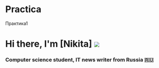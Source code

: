 # Practica
Практика1
# Hi there, I'm [Nikita] ![]([https://www.bing.com/images/search?view=detailV2&ccid=1lT5q8gW&id=659F95BB6F684401BA95C01532B9C99543EB8867&thid=OIP.1lT5q8gWutYh2WfYnYY_ygHaLS&mediaurl=https%3a%2f%2fth.bing.com%2fth%2fid%2fR.d654f9abc816bad621d967d89d863fca%3frik%3dZ4jrQ5XJuTIVwA%26riu%3dhttp%253a%252f%252fbestgif.su%252f_ph%252f12%252f2%252f954071485.gif%26ehk%3dIEBWhw44dhma5vSNvljnXbCYHzVazQ76q2fXeS4AyLQ%253d%26risl%3d%26pid%3dImgRaw%26r%3d0&exph=500&expw=328&q=gif+%d0%bf%d1%80%d0%b8%d0%b2%d0%b5%d1%82&simid=608031790333625637&FORM=IRPRST&ck=149B966966B9A6E2D41572BE6C5C4014&selectedIndex=139&ajaxhist=0&ajaxserp=0](https://www.bing.com/images/search?view=detailV2&ccid=Zldzn4xw&id=F408BAC2A1AEE96C9E5D44CC7CB48D3862AE3245&thid=OIP.Zldzn4xwNB1NO-YzagyBRwHaFj&mediaurl=https%3a%2f%2fklike.net%2fuploads%2fposts%2f2019-02%2f1550472288_1.jpg&cdnurl=https%3a%2f%2fth.bing.com%2fth%2fid%2fR.6657739f8c70341d4d3be6336a0c8147%3frik%3dRTKuYjiNtHzMRA%26pid%3dImgRaw%26r%3d0&exph=487&expw=650&q=%d0%bf%d1%80%d0%b8%d0%b2%d0%b5%d1%82&simid=608004916756952860&FORM=IRPRST&ck=02149D4718316D50B48FEA73FC015254&selectedIndex=23&ajaxhist=0&ajaxserp=0)) 
### Computer science student, IT news writer from Russia 🇷🇺

